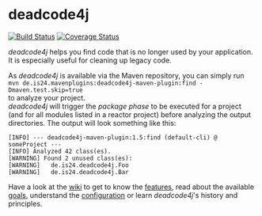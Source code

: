 # deadcode4j 

[![Build Status](https://api.travis-ci.org/ImmobilienScout24/deadcode4j.svg?branch=master)](https://travis-ci.org/ImmobilienScout24/deadcode4j)
[![Coverage Status](https://img.shields.io/coveralls/ImmobilienScout24/deadcode4j.svg?branch=master)](https://coveralls.io/r/ImmobilienScout24/deadcode4j?branch=master)

*deadcode4j* helps you find code that is no longer used by your application. It is especially useful for cleaning up legacy code.

As *deadcode4j* is available via the Maven repository, you can simply run  
`mvn de.is24.mavenplugins:deadcode4j-maven-plugin:find -Dmaven.test.skip=true`  
to analyze your project.  
*deadcode4j* will trigger the _package phase_ to be executed for a project (and for all modules listed in a reactor project) before analyzing the output directories.
The output will look something like this:

    [INFO] --- deadcode4j-maven-plugin:1.5:find (default-cli) @ someProject ---
    [INFO] Analyzed 42 class(es).
    [WARNING] Found 2 unused class(es):
    [WARNING]   de.is24.deadcode4j.Foo
    [WARNING]   de.is24.deadcode4j.Bar

Have a look at the [wiki](https://github.com/ImmobilienScout24/deadcode4j/wiki) to get to know the
[features](https://github.com/ImmobilienScout24/deadcode4j/wiki/deadcode4j-v1.5%3A-Features),
read about the available [goals](https://github.com/ImmobilienScout24/deadcode4j/wiki/deadcode4j-v1.5%3A-Usage),
understand the [configuration](https://github.com/ImmobilienScout24/deadcode4j/wiki/deadcode4j-v1.5%3A-Configuration)
or learn *deadcode4j*'s history and principles.
